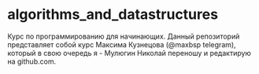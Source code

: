 # algorithms_and_datastructures
Курс по программированию для начинающих. Данный репозиторий представляет собой курс Максима Кузнецова (@maxbsp telegram), который в свою очередь я - Мулюгин Николай переношу и редактирую на github.com.
